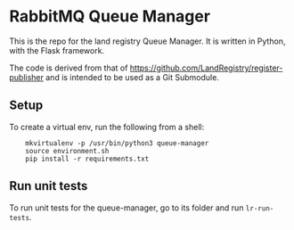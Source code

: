 # RabbitMQ Queue Manager 

This is the repo for the land registry Queue Manager. It is written in Python, with the Flask framework.  

The code is derived from that of https://github.com/LandRegistry/register-publisher and is intended to be used as a Git Submodule.


## Setup

To create a virtual env, run the following from a shell:

```  
    mkvirtualenv -p /usr/bin/python3 queue-manager
    source environment.sh
    pip install -r requirements.txt
```

## Run unit tests

To run unit tests for the queue-manager, go to its folder and run `lr-run-tests`.

